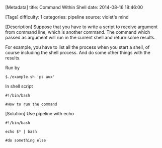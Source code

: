 [Metadata]
title: Command Within Shell
date:  2014-08-16 18:46:00

[Tags]
difficulty: 1
categories: pipeline
source: violet's mind

[Description]
Suppose that you have to write a script to receive argument from command line, which is another command.
The command which passed as argument will run in the current shell and return some results.

For example, you have to list all the process when you start a shell, of course including the shell process.
And do some other things with the results.

Run by
```
$./example.sh 'ps aux'

```

In shell script

```
#!/bin/bash

#How to run the command

```

[Solution]
Use pipeline with echo
```
#!/bin/bash

echo $* | bash

#do something else
```

